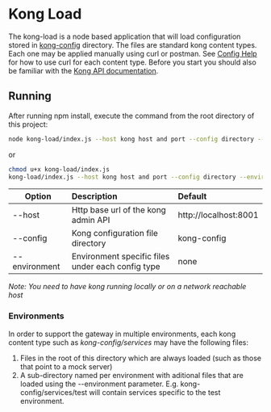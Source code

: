 # Kong Load
The kong-load is a node based application that will load configuration stored in [kong-config](../kong-config) directory. The files are standard kong content types. Each one may be applied manually using curl or postman. See [Config Help](../kong-config/README.md) for how to use curl for each content type. Before you start you should also be familiar with the [Kong API documentation](https://docs.konghq.com/1.0.x/admin-api).

## Running
After running npm install, execute the command from the root directory of this project:

```bash
node kong-load/index.js --host kong host and port --config directory --environment name
```
or
```bash
chmod u+x kong-load/index.js
kong-load/index.js --host kong host and port --config directory --environment name
```

| Option        | Description                                             | Default               |
| ------------- |:-------------                                           | :-----                |
| --host        | Http base url of the kong admin API                     | http://localhost:8001 |
| --config      | Kong configuration file directory                       | kong-config           |
| --environment | Environment specific files under each config type       | none                  |

_Note: You need to have kong running locally or on a network reachable host_

### Environments
In order to support the gateway in multiple environments, each kong content type such as _kong-config/services_ may have the following files:

1. Files in the root of this directory which are always loaded (such as those that point to a mock server)
2. A sub-directory named per environment with aditional files that are loaded using the --environment parameter. E.g. kong-config/services/test will contain services specific to the test environment.
